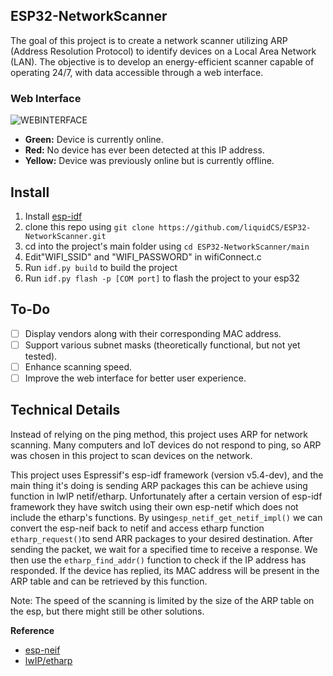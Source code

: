 ## ESP32-NetworkScanner

The goal of this project is to create a network scanner utilizing ARP (Address Resolution Protocol) to identify devices on a Local Area Network (LAN). The objective is to develop an energy-efficient scanner capable of operating 24/7, with data accessible through a web interface.

### Web Interface

![WEBINTERFACE](https://raw.githubusercontent.com/liquidCS/ESP32-NetworkScanner/main/resources/esp32-ARP.png)

- **Green:** Device is currently online.
- **Red:** No device has ever been detected at this IP address.
- **Yellow:** Device was previously online but is currently offline.

## Install

1. Install [esp-idf](https://github.com/espressif/esp-idf)
2. clone this repo using `git clone https://github.com/liquidCS/ESP32-NetworkScanner.git`
3. cd into the project's main folder using `cd ESP32-NetworkScanner/main`
4. Edit"WIFI_SSID" and "WIFI_PASSWORD" in wifiConnect.c  
5. Run `idf.py build` to build the project
6. Run `idf.py flash -p [COM port]` to flash the project to your esp32

## To-Do

- [ ] Display vendors along with their corresponding MAC address.
- [ ] Support various subnet masks (theoretically functional, but not yet tested).
- [ ] Enhance scanning speed.
- [ ] Improve the web interface for better user experience.

## Technical Details

Instead of relying on the ping method, this project uses ARP for network scanning. Many computers and IoT devices do not respond to ping, so ARP was chosen in this project to scan devices on the network.

This project uses Espressif's esp-idf framework (version v5.4-dev), and the main thing it's doing is sending ARP packages this can be achieve using function in lwIP netif/etharp. Unfortunately after a certain version of esp-idf framework they have switch using their own esp-netif which does not include the etharp's functions. By using`esp_netif_get_netif_impl()` we can convert the esp-neif back to netif and access etharp function `etharp_request()`to send ARR packages to your desired destination. After sending the packet, we wait for a specified time to receive a response. We then use the `etharp_find_addr()` function to check if the IP address has responded. If the device has replied, its MAC address will be present in the ARP table and can be retrieved by this function.

Note: The speed of the scanning is limited by the size of the ARP table on the esp, but there might still be other solutions.

**Reference**

- [esp-neif](https://docs.espressif.com/projects/esp-idf/en/latest/esp32/api-reference/network/esp_netif.html#esp-netif)
- [lwIP/etharp](https://github.com/m-labs/lwip/blob/master/src/netif/etharp.c)

